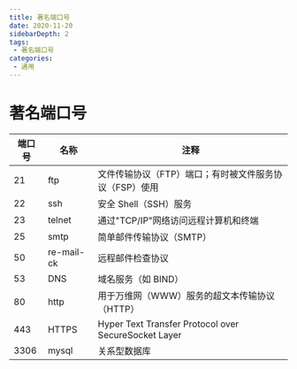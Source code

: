 ```yaml
---
title: 著名端口号
date: 2020-11-20
sidebarDepth: 2
tags:
 - 著名端口号
categories:
 - 通用
---
```


# 著名端口号
|端口号|名称|注释|
|---|---|---|
|21|ftp|文件传输协议（FTP）端口；有时被文件服务协议（FSP）使用|
|22|ssh|安全 Shell（SSH）服务|
|23|telnet|通过"TCP/IP"网络访问远程计算机和终端|
|25|smtp|简单邮件传输协议（SMTP）|
|50|re-mail-ck|远程邮件检查协议|
|53|DNS|域名服务（如 BIND）|
|80|http|用于万维网（WWW）服务的超文本传输协议（HTTP）|
|443|HTTPS|Hyper Text Transfer Protocol over SecureSocket Layer|
|3306|mysql|关系型数据库|